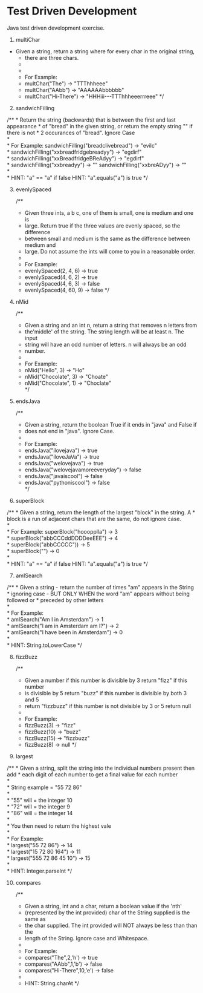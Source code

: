 <h1>Test Driven Development</h1>
Java test driven development exercise.  

1. multiChar  

 * Given a string, return a string where for every char in the original string,
	 * there are three chars.<br>
	 * <br>
	 * 
	 * For Example:<br>
	 * multChar("The") → "TTThhheee"<br>
	 * multChar("AAbb") → "AAAAAAbbbbbb"<br>
	 * multChar("Hi-There") → "HHHiii---TTThhheeerrreee"
	 */
   
   

2. sandwichFilling  

/**
	 * Return the string (backwards) that is between the first and last appearance
	 * of "bread" in the given string, or return the empty string "" if there is not
	 * 2 occurances of "bread". Ignore Case<br>
	 * <br>
	 * For Example: sandwichFilling("breadclivebread") → "evilc"<br>
	 * sandwichFilling("xxbreadfridgebreadyy") → "egdirf"<br>
	 * sandwichFilling("xxBreadfridgeBReAdyy") → "egdirf"<br>
	 * sandwichFilling("xxbreadyy") → "" sandwichFilling("xxbreADyy") → ""<br>
	 * <br>
	 * HINT: "a" == "a" if false HINT: "a".equals("a") is true
	 */
   

3. evenlySpaced  

	/**
	 * Given three ints, a b c, one of them is small, one is medium and one is
	 * large. Return true if the three values are evenly spaced, so the difference
	 * between small and medium is the same as the difference between medium and
	 * large. Do not assume the ints will come to you in a reasonable order.<br>
	 * <br>
	 * For Example:<br>
	 * evenlySpaced(2, 4, 6) → true<br>
	 * evenlySpaced(4, 6, 2) → true<br>
	 * evenlySpaced(4, 6, 3) → false<br>
	 * evenlySpaced(4, 60, 9) → false
	 */
   

4. nMid  

	/**
	 * Given a string and an int n, return a string that removes n letters from
	 * the'middle' of the string. The string length will be at least n. The input
	 * string will have an odd number of letters. n will always be an odd
	 * number.<br>
	 * <br>
	 * For Example:<br>
	 * nMid("Hello", 3) → "Ho"<br>
	 * nMid("Chocolate", 3) → "Choate"<br>
	 * nMid("Chocolate", 1) → "Choclate"<br>
	 */
   
   
5. endsJava  

	/**
	 * Given a string, return the boolean True if it ends in "java" and False if
	 * does not end in "java". Ignore Case.<br>
	 * <br>
	 * For Example: <br>
	 * endsJava("ilovejava") → true <br>
	 * endsJava("iloveJaVa") → true <br>
	 * endsJava("welovejava") → true <br>
	 * endsJava("welovejavamoreeveryday") → false <br>
	 * endsJava("javaiscool") → false <br>
	 * endsJava("pythoniscool") → false <br>
	 */

6. superBlock  

/**
	 * Given a string, return the length of the largest "block" in the string. A
	 * block is a run of adjacent chars that are the same, do not ignore case.<br>
	 * <br>
	 * For Example: superBlock("hooopplla") → 3 <br>
	 * superBlock("abbCCCddDDDDeeEEE") → 4 <br>
	 * superBlock("abbCCCCC")) → 5 <br>
	 * superBlock("") → 0 <br>
	 * <br>
	 * HINT: "a" == "a" if false HINT: "a".equals("a") is true
	 */

7. amISearch  

/**
	 * Given a string - return the number of times "am" appears in the String
	 * ignoring case - BUT ONLY WHEN the word "am" appears without being followed or
	 * preceded by other letters <br>
	 * <br>
	 * For Example: <br>
	 * amISearch("Am I in Amsterdam") → 1 <br>
	 * amISearch("I am in Amsterdam am I?") → 2 <br>
	 * amISearch("I have been in Amsterdam") → 0 <br>
	 * <br>
	 * HINT: String.toLowerCase
	 */

8. fizzBuzz  

	/**
	 * Given a number if this number is divisible by 3 return "fizz" if this number
	 * is divisible by 5 return "buzz" if this number is divisible by both 3 and 5
	 * return "fizzbuzz" if this number is not divisible by 3 or 5 return null<br>
	 * <br>
	 * For Example: <br>
	 * fizzBuzz(3) → "fizz" <br>
	 * fizzBuzz(10) → "buzz" <br>
	 * fizzBuzz(15) → "fizzbuzz" <br>
	 * fizzBuzz(8) → null
	 */

9. largest  

/**
	 * Given a string, split the string into the individual numbers present then add
	 * each digit of each number to get a final value for each number <br>
	 * <br>
	 * String example = "55 72 86"<br>
	 * <br>
	 * "55" will = the integer 10 <br>
	 * "72" will = the integer 9 <br>
	 * "86" will = the integer 14 <br>
	 * <br>
	 * You then need to return the highest vale <br>
	 * <br>
	 * For Example: <br>
	 * largest("55 72 86") → 14 <br>
	 * largest("15 72 80 164") → 11 <br>
	 * largest("555 72 86 45 10") → 15 <br>
	 * <br>
	 * HINT: Integer.parseInt
	 */
	 
	 

10. compares  

	/**
	 * Given a string, int and a char, return a boolean value if the 'nth'
	 * (represented by the int provided) char of the String supplied is the same as
	 * the char supplied. The int provided will NOT always be less than than the
	 * length of the String. Ignore case and Whitespace. <br>
	 * <br>
	 * For Example: <br>
	 * compares("The",2,'h') → true <br>
	 * compares("AAbb",1,'b') → false <br>
	 * compares("Hi-There",10,'e') → false <br>
	 * <br>
	 * HINT: String.charAt
	 */

